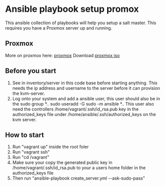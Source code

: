 # Ansible playbook setup promox
This ansible collection of playbooks will help you setup a salt master. This requires you have a Proxmox server up and running.

## Proxmox
More on proxmox here: [proxmox](https://www.proxmox.com/en/)
Download [proxmox iso](https://www.proxmox.com/en/downloads?task=callelement&format=raw&item_id=211&element=f85c494b-2b32-4109-b8c1-083cca2b7db6&method=download&args[0]=21c9042132e3376765ceafca50271007)

## Before you start
1. See in inventory/server in this code base before starting anything. This needs the ip address and username to the server before it can provision the kvm-server.
2. Log onto your system and add a ansible user, this user should also be in the sudo group
*.. sudo useradd -G sudo -m ansible
*.. This user also need the controllers /home/vagrant/.ssh/id_rsa.pub key in the authorized_keys file under /home/ansible/.ssh/authorized_keys on the kvm server.

## How to start
1. Run "vagrant up" inside the root foler
2. Run "vagrant ssh"
3. Run "cd /vagrant"
4. Make sure your copy the generated public key in /home/vagrant/.ssh/id_rsa.pub to your a users home folder in the authorized_keys file
5. Then run "ansible-playbook create_server.yml --ask-sudo-pass"
